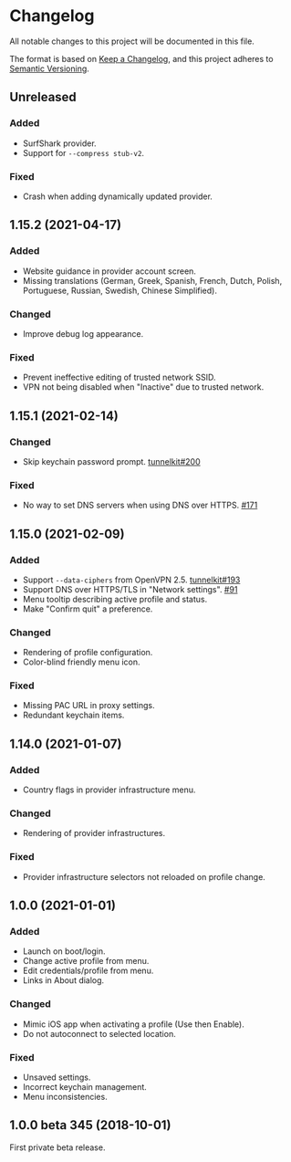 # Changelog

All notable changes to this project will be documented in this file.

The format is based on [Keep a Changelog](https://keepachangelog.com/en/1.0.0/),
and this project adheres to [Semantic Versioning](https://semver.org/spec/v2.0.0.html).

## Unreleased

### Added

- SurfShark provider.
- Support for `--compress stub-v2`.

### Fixed

- Crash when adding dynamically updated provider.

## 1.15.2 (2021-04-17)

### Added

- Website guidance in provider account screen.
- Missing translations (German, Greek, Spanish, French, Dutch, Polish, Portuguese, Russian, Swedish, Chinese Simplified).

### Changed

- Improve debug log appearance.

### Fixed

- Prevent ineffective editing of trusted network SSID.
- VPN not being disabled when "Inactive" due to trusted network.

## 1.15.1 (2021-02-14)

### Changed

- Skip keychain password prompt. [tunnelkit#200](https://github.com/passepartoutvpn/tunnelkit/issues/200)

### Fixed

- No way to set DNS servers when using DNS over HTTPS. [#171](https://github.com/passepartoutvpn/passepartout-apple/issues/171)

## 1.15.0 (2021-02-09)

### Added

- Support `--data-ciphers` from OpenVPN 2.5. [tunnelkit#193](https://github.com/passepartoutvpn/tunnelkit/issues/193)
- Support DNS over HTTPS/TLS in "Network settings". [#91](https://github.com/passepartoutvpn/passepartout-apple/issues/91)
- Menu tooltip describing active profile and status.
- Make "Confirm quit" a preference.

### Changed

- Rendering of profile configuration.
- Color-blind friendly menu icon.

### Fixed

- Missing PAC URL in proxy settings.
- Redundant keychain items.

## 1.14.0 (2021-01-07)

### Added

- Country flags in provider infrastructure menu.

### Changed

- Rendering of provider infrastructures.

### Fixed

- Provider infrastructure selectors not reloaded on profile change.

## 1.0.0 (2021-01-01)

### Added

- Launch on boot/login.
- Change active profile from menu.
- Edit credentials/profile from menu.
- Links in About dialog.

### Changed

- Mimic iOS app when activating a profile (Use then Enable).
- Do not autoconnect to selected location.

### Fixed

- Unsaved settings.
- Incorrect keychain management.
- Menu inconsistencies.

## 1.0.0 beta 345 (2018-10-01)

First private beta release.
